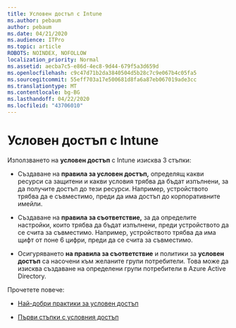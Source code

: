 ```yaml
---
title: Условен достъп с Intune
ms.author: pebaum
author: pebaum
ms.date: 04/21/2020
ms.audience: ITPro
ms.topic: article
ROBOTS: NOINDEX, NOFOLLOW
localization_priority: Normal
ms.assetid: aecba7c5-e86d-4ec8-9d44-679f5a3d659d
ms.openlocfilehash: c9c47d71b2da3840504d5b28c7c9e067b4c05fa5
ms.sourcegitcommit: 55eff703a17e500681d8fa6a87eb067019ade3cc
ms.translationtype: MT
ms.contentlocale: bg-BG
ms.lasthandoff: 04/22/2020
ms.locfileid: "43706010"
---
```

# <a name="conditional-access-with-intune"></a>Условен достъп с Intune

Използването на **условен достъп** с Intune изисква 3 стъпки: 
  
- Създаване на **правила за условен достъп,** определящ какви ресурси са защитени и какви условия трябва да бъдат изпълнени, за да получите достъп до тези ресурси. Например, устройството трябва да е съвместимо, преди да има достъп до корпоративните имейли. 
    
- Създаване на **правила за съответствие,** за да определите настройки, които трябва да бъдат изпълнени, преди устройството да се счита за съвместимо. Например, устройството трябва да има щифт от поне 6 цифри, преди да се счита за съвместимо. 
    
- Осигуряването **на правила за съответствие** и политики за **условен достъп** са насочени към желаните групи потребители. Това може да изисква създаване на определени групи потребители в Azure Active Directory. 
    
Прочетете повече:
  
- [Най-добри практики за условен достъп](https://docs.microsoft.com/azure/active-directory/conditional-access/best-practices)
    
- [Първи стъпки с условния достъп](https://docs.microsoft.com/azure/active-directory/active-directory-conditional-access-azure-portal-get-started)
    

